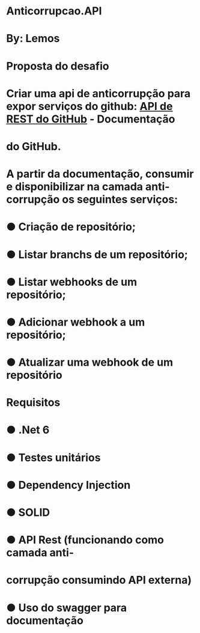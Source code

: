 # Anticorrupcao.API
# By: Lemos
#
# Proposta do desafio
# Criar uma api de anticorrupção para expor serviços do github: [API de REST do GitHub](https://docs.github.com/pt/rest?apiVersion=2022-11-28) - Documentação
# do GitHub.
#
# A partir da documentação, consumir e disponibilizar na camada anti-corrupção os seguintes serviços:
#
#  ● Criação de repositório;
#  ● Listar branchs de um repositório;
#  ● Listar webhooks de um repositório;
#  ● Adicionar webhook a um repositório;
#  ● Atualizar uma webhook de um repositório
#
# Requisitos
#
# ● .Net 6
# ● Testes unitários
# ● Dependency Injection
# ● SOLID
# ● API Rest (funcionando como camada anti-
# corrupção consumindo API externa)
# ● Uso do swagger para documentação
